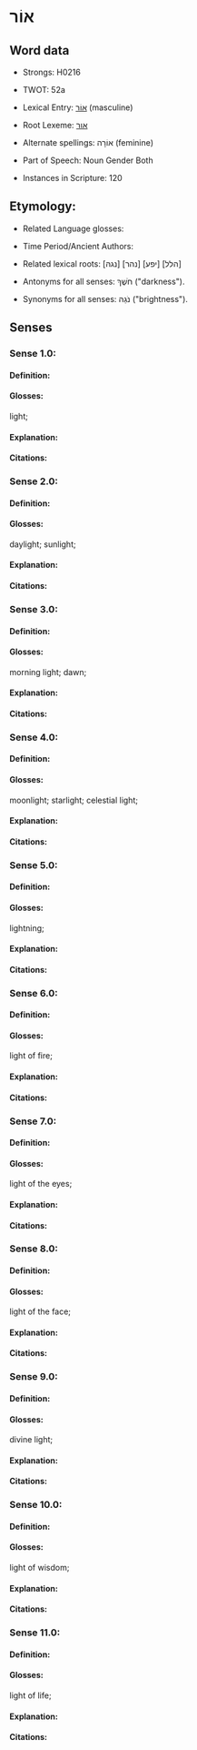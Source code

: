 # אוֹר

<!-- Status: S2="NeedsEdits" -->
<!-- Lexica used for edits:   -->

## Word data

* Strongs: H0216

* TWOT: 52a

* Lexical Entry: [אוֹר](rc://en/bdb/dict/a.cd.ab) (masculine)

* Root Lexeme: [אור](rc://en/bdb/dict/a.cd.aa)

* Alternate spellings: אוֹרָה (feminine)

* Part of Speech: Noun Gender Both

* Instances in Scripture: 120

## Etymology:

* Related Language glosses:

* Time Period/Ancient Authors:

* Related lexical roots: [נגהּ] [נהר] [יפע] [הלל]

* Antonyms for all senses: חֹשֶׁךְ ("darkness").

* Synonyms for all senses: נֹגַהּ ("brightness").

## Senses

### Sense 1.0:

#### Definition:

#### Glosses:

light; 

#### Explanation:

#### Citations:



### Sense 2.0:

#### Definition:

#### Glosses:

daylight; sunlight; 

#### Explanation:

#### Citations:



### Sense 3.0:

#### Definition:

#### Glosses:

morning light; dawn; 

#### Explanation:

#### Citations:



### Sense 4.0:

#### Definition:

#### Glosses:

moonlight; starlight; celestial light; 

#### Explanation:

#### Citations:



### Sense 5.0:

#### Definition:

#### Glosses:

lightning; 

#### Explanation:

#### Citations:



### Sense 6.0:

#### Definition:

#### Glosses:

light of fire;

#### Explanation:

#### Citations:



### Sense 7.0:

#### Definition:

#### Glosses:

light of the eyes; 

#### Explanation:

#### Citations:



### Sense 8.0:

#### Definition:

#### Glosses:

light of the face; 

#### Explanation:

#### Citations:



### Sense 9.0:

#### Definition:

#### Glosses:

divine light; 

#### Explanation:

#### Citations:



### Sense 10.0:

#### Definition:

#### Glosses:

light of wisdom; 

#### Explanation:

#### Citations:



### Sense 11.0:

#### Definition:

#### Glosses:

light of life; 

#### Explanation:

#### Citations:

